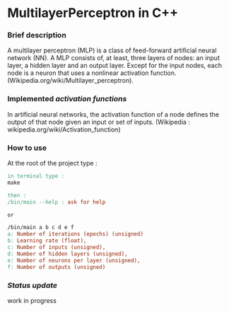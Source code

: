 # MultilayerPerceptron in C++

### Brief description

A multilayer perceptron (MLP) is a class of feed-forward artificial neural network (NN). A MLP consists of, at least, three layers of nodes: an input layer, a hidden layer and an output layer. Except for the input nodes, each node is a neuron that uses a nonlinear activation function. 
(Wikipedia.org/wiki/Multilayer_perceptron).

### Implemented *activation functions*
In artificial neural networks, the activation function of a node defines the output of that node given an input or set of inputs.
(Wikipedia : wikipedia.org/wiki/Activation_function)

### How to use
At the root of the project type :
```makefile
in terminal type :
make 

then :
/bin/main --help : ask for help

or

/bin/main a b c d e f
a: Number of iterations (epochs) (unsigned)
b: Learning rate (float),
c: Number of inputs (unsigned),
d: Number of hidden layers (unsigned),
e: Number of neurons per layer (unsigned),
f: Number of outputs (unsigned)


```

### *Status update*

work in progress
